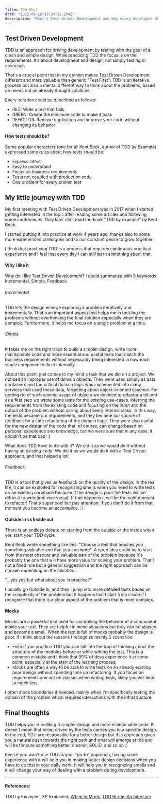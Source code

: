 ```yaml
---
title: TDD Who?
date: "2022-09-16T19:24:12.284Z"
description: "What's Test Driven Development and Why every developer should experience it?"
---
```


## Test Driven Development

TDD is an approach for driving development by testing with the goal of a clean and simple design. While practicing TDD
the focus is on the requirements. It’s about development and design, not simply testing or coverage.

That's a crucial point that in my opinion makes Test Driven Development   different and more valuable than generic
"Test First": TDD is an iterative process but also a mental different way to think about the problems,
based on needs not on already thought solutions.

Every iteration could be described as follows:

- RED: Write a test that fails
- GREEN: Create the minimum code to make it pass
- REFACTOR: Remove duplication and improve your code without changing its behavior

#### How tests should be?
Some popular characters (one for all Kent Beck, author of TDD by Example) expressed some rules about how tests should be:

- Express intent
- Easy to understand
- Focus on business requirements
- Tests not coupled with production code
- One problem for every broken test


## My little journey with TDD

My first meeting with Test Driven Development was in 2017 when I started getting interested in the topic after reading
some articles and following some conferences. Only later did I read the book "TDD by example" by Kent Beck.

I started putting it into practice at work 4 years ago, thanks also to some more experienced colleagues and
to our constant desire to grow together.

I think that practicing TDD is a process that requires continuous practical experience and I feel that every
day I can still learn something about that.

#### Why I like it

Why do I like Test Driven Development?
I could summarize with 3 keywords: Incremental, Simple, Feedback

###### Incremental
TDD lets the design emerge exploring a problem iteratively and incrementally. That's an important aspect that helps me
in tackling the problems without overthinking the final solution especially when they are complex.
Furthermore, it helps me focus on a single problem at a time.

###### Simple

It takes me on the right track to build a simpler design, write more maintainable code and more essential
and useful tests that match the business requirements without necessarily being interested in how each single component
is built internally.

About this point, just comes to my mind a task that we did on a project.
We noticed an improper use of domain objects. They were used simply as data containers and the critical domain
logic was implemented into many services that used those data, forgetting about object-oriented essence.
For getting rid of such anemic usage of objects we decided to refactor a bit and as a first step we wrote some tests for the
existing use-cases, inferring the requirements from the existing code and focusing on the input and the output of the problem
without caring about every internal class.
In this way, the tests became our requirements, and they became our source of feedback for a safe refactoring of the domain logic.
They were also useful for the new design of the code that, of course, can change based on personal experience and knowledge,
but we were sure that in any case, it couldn't be that bad! :)

What does TDD have to do with it?
We did it as we would do it without having an existing code. We did it as we would do it with a Test Driven approach,
and that helped a lot!

###### Feedback

TDD is a tool that gives us feedback on the quality of the design.
In the real life, it can be exploited for recognizing smells when you need to write tests on an existing codebase
because if the design is poor the tests will be difficult to write(and vice versa). If that happens it will be the right
moment to refactor!
That's super cool but pay attention: if you don't do it from that moment you become an accomplice. ;)

#### Outside in vs Inside out
There is an endless debate on starting from the outside or the inside when you start your TDD cycle.

Kent Beck wrote something like this: "Choose a test that teaches you something valuable and that you can write".
A good idea could be to start from the most obscure and valuable part of the problem because it's probably the one
that will have more value for solving your problem.
That’s not a fixed rule but a general suggestion and the right approach can be chosen depending on the situation.

"...yes yes but what about you in practice?"

I usually go Outside In, and then I jump into more detailed tests based on the complexity of the problem but
it happens that I start from inside if I recognize that there is a clear aspect of the problem that is more complex.

#### Mocks
Mocks are a powerful tool used for controlling the behavior of a component inside your test. They are helpful in some
situations but they can be abused and become a smell. When the test is full of mocks probably the design is poor. If I
think about the reasons I recognize mainly 2 scenarios:

- Even if you practice TDD you can fall into the trap of thinking about the structure of the modules before or while
  writing the test. This is a common mistake and I think that 99% of devs experience it at some point, especially at the
  start of the learning process;
- Mocks are often a way to be able to write tests on an already existing poor design without spending time on refactoring.
  If you focus on requirements and not on classes when writing tests, likely you will tend to mock less.

I often mock boundaries if needed, mainly when I'm specifically testing the domain of the problem which requires
interactions with the infrastructure.

## Final thoughts

TDD helps you in building a simpler design and more maintainable code. It doesn't mean that being driven by the tests carries
you to a specific design.
In the end, YOU are responsible for a better design but this approach gives you a natural push towards the right path and what will
emerge at the end will be for sure something better, cleaner, SOLID, and so on :)

Even if you won't use TDD as your “go-to” approach, having some experience with it will help you in making better design
decisions when you have to do that in your daily work. It will help you in recognizing smells and it will change your way
of dealing with a problem during development.

---

#### References:
TDD by Example , XP Explained, [When to Mock](https://blog.cleancoder.com/uncle-bob/2014/05/10/WhenToMock.html),
[TDD Harms Architecture](https://blog.cleancoder.com/uncle-bob/2017/03/03/TDD-Harms-Architecture.html#:~:text=Yes!,architecture%20%E2%80%93%20TDD%20or%20no%20TDD)